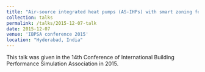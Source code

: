 ```yaml
---
title: "Air-source integrated heat pumps (AS-IHPs) with smart zoning for residential space and water heating in cold climate"
collection: talks
permalink: /talks/2015-12-07-talk
date: 2015-12-07
venue: 'IBPSA conference 2015'
location: "Hyderabad, India"
---
```


This talk was given in the 14th Conference of International Building Performance Simulation Association in 2015.
